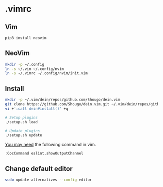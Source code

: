 # .vimrc

## Vim

```sh
pip3 install neovim
```

## NeoVim

```sh
mkdir -p ~/.config
ln -s ~/.vim ~/.config/nvim
ln -s ~/.vimrc ~/.config/nvim/init.vim
```

## Install

```sh
mkdir -p ~/.vim/dein/repos/github.com/Shougo/dein.vim
git clone https://github.com/Shougo/dein.vim.git ~/.vim/dein/repos/github.com/Shougo/dein.vim
vi +':call dein#install()' +q

# Setup plugins
./setup.sh load

# Update plugins
./setup.sh update
```

[You may need](https://stackoverflow.com/questions/66653234/vim-eslint-not-approved-or-denied-yet) the following command in vim.

```txt
:CocCommand eslint.showOutputChannel
```

## Change default editor

```bash
sudo update-alternatives --config editor
```
